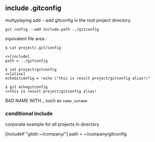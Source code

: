 ## include .gitconfig

multyplaying add --add gitconfig in the root project directory

`git config --add include.path ../gitconfig`

equivalent file area :


    $ cat project/.git/config

    <>[include]
    path = ../gitconfig

    $ cat project/gitconfig
    <>[alias]
	echoGitconfig = !echo \"this is result project/gitconfig alias!\"

    $ git echogitconfig
    <>this is result project/gitconfig alias!

BAD NAME WITH _ such as `name_suname`

 

### conditional include

corporate example for all projects in directory

[includeIf "gitdir:~/company/"]
    path = ~/company/gitconfig